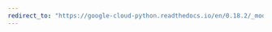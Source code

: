 ```yaml
---
redirect_to: "https://google-cloud-python.readthedocs.io/en/0.18.2/_modules/gcloud/monitoring/label.html"
---
```

